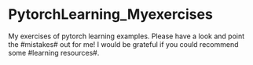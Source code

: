 # PytorchLearning_Myexercises
My exercises of pytorch learning examples. Please have a look and point the #mistakes# out for me!
I would be grateful if you could recommend some #learning resources#.
